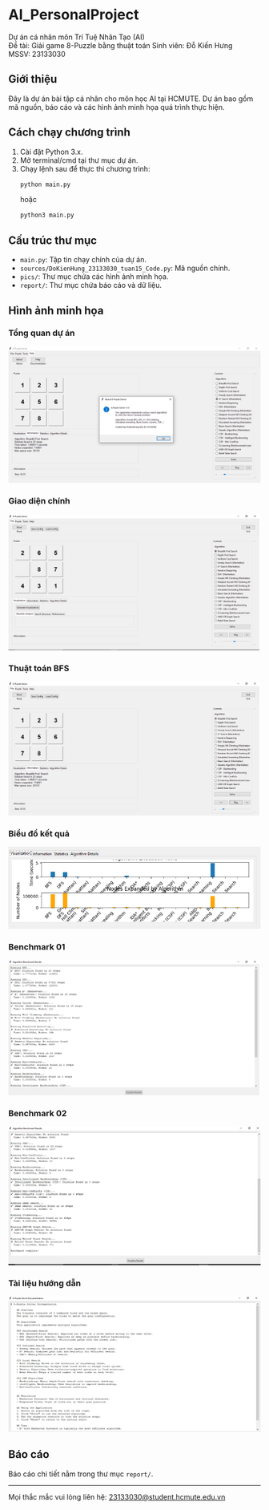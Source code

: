 # AI_PersonalProject

Dự án cá nhân môn Trí Tuệ Nhân Tạo (AI)  
Đề tài: Giải game 8-Puzzle bằng thuật toán
Sinh viên: Đỗ Kiến Hưng  
MSSV: 23133030

## Giới thiệu

Đây là dự án bài tập cá nhân cho môn học AI tại HCMUTE. Dự án bao gồm mã nguồn, báo cáo và các hình ảnh minh họa quá trình thực hiện.

## Cách chạy chương trình

1. Cài đặt Python 3.x.
2. Mở terminal/cmd tại thư mục dự án.
3. Chạy lệnh sau để thực thi chương trình:
   ```sh
   python main.py
   ```
   hoặc
   ```sh
   python3 main.py
   ```

## Cấu trúc thư mục

- `main.py`: Tập tin chạy chính của dự án.
- `sources/DoKienHung_23133030_tuan15_Code.py`: Mã nguồn chính.
- `pics/`: Thư mục chứa các hình ảnh minh họa.
- `report/`: Thư mục chứa báo cáo và dữ liệu.

## Hình ảnh minh họa

### Tổng quan dự án
![about](pics/about.png)

### Giao diện chính
![main](pics/main.png)

### Thuật toán BFS
![bfs](pics/bfs.png)

### Biểu đồ kết quả
![plot01](pics/plot01.png)

### Benchmark 01
![benchmark01](pics/benchmark01.png)

### Benchmark 02
![benchmark02](pics/benchmark02.png)

### Tài liệu hướng dẫn
![docu](pics/docu.png)

## Báo cáo

Báo cáo chi tiết nằm trong thư mục `report/`.

---

Mọi thắc mắc vui lòng liên hệ: 23133030@student.hcmute.edu.vn